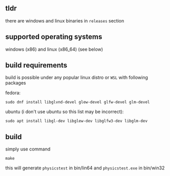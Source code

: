 ## tldr
there are windows and linux binaries in `releases` section
## supported operating systems
windows (x86) and linux (x86_64) (see below)
## build requirements
build is possible under any popular linux distro or `WSL` with following packages

fedora:
```
sudo dnf install libglvnd-devel glew-devel glfw-devel glm-devel
```
ubuntu (i don't use ubuntu so this list may be incorrect):
```
sudo apt install libgl-dev libglew-dev libglfw3-dev libglm-dev
```
## build
simply use command
```
make
```
this will generate `physicstest` in bin/lin64 and `physicstest.exe` in bin/win32